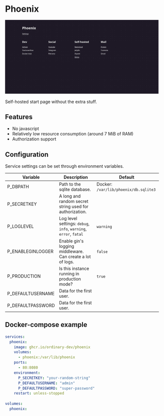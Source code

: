 # Phoenix

![Screenshot](screenshot.webp)

Self-hosted start page without the extra stuff.

## Features
- No javascript
- Relatively low resource consumption (around 7 MiB of RAM)
- Authorization support

## Configuration
Service settings can be set through environment variables.

| Variable            | Description                                                      | Default                               |
| ---                 | ---                                                              | ---                                   |
| P_DBPATH            | Path to the sqlite database.                                     | Docker: `/var/lib/phoenix/db.sqlite3` |
| P_SECRETKEY         | A long and random secret string used for authorization.          |                                       |
| P_LOGLEVEL          | Log level settings: `debug`, `info`, `warning`, `error`, `fatal` | `warning`                             |
| P_ENABLEGINLOGGER   | Enable gin's logging middleware. Can create a lot of logs.       | `false`                               |
| P_PRODUCTION        | Is this instance running in production mode?                     | `true`                                |
| P_DEFAULTUSERNAME   | Data for the first user.                                         |                                       |
| P_DEFAULTPASSWORD   | Data for the first user.                                         |                                       |

## Docker-compose example
```yml
services:
  phoenix:
    image: ghcr.io/ordinary-dev/phoenix
    volumes:
      - phoenix:/var/lib/phoenix
    ports:
      - 80:8080
    environment:
      P_SECRETKEY: "your-random-string"
      P_DEFAULTUSERNAME: "admin"
      P_DEFAULTPASSWORD: "super-password"
    restart: unless-stopped

volumes:
  phoenix:
```
